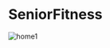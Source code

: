 # SeniorFitness

![home1](https://user-images.githubusercontent.com/132133982/236678648-ffd0259d-8ccd-4df3-97a3-7d7db6812a96.png)
